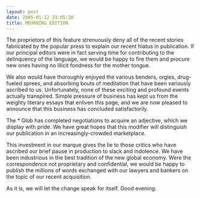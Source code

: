 ```yaml
---
layout: post
date: 2005-01-12 23:05:20
title: MOURNING EDITION
---
```


The proprietors of this feature strenuously deny all of the recent stories fabricated by the popular press to explain our recent hiatus in publication. If our principal editors were in fact serving time for contributing to the delinquency of the language, we would be happy to fire them and procure new ones having no illicit fondness for the mother tongue. 

We also would have thoroughly enjoyed the various benders, orgies, drug-fueled sprees, and absorbing bouts of meditation that have been variously ascribed to us. Unfortunately, none of these exciting and profound events actually transpired. Simple pressure of business has kept us from the weighty literary essays that enliven this page, and we are now pleased to announce that this business has concluded satisfactorily.

The * Glob has completed negotiations to acquire an adjective, which we display with pride. We have great hopes that this modifier will distinguish our publication in an increasingly-crowded marketplace. 

This investment in our marque gives the lie to those critics who have ascribed our brief pause in production to slack and indolence. We have been industrious in the best tradition of the new global economy. Were the correspondence not proprietary and confidential, we would be happy to publish the millions of words exchanged with our lawyers and bankers on the topic of our recent acquisition.

As it is, we will let the change speak for itself. Good evening.
